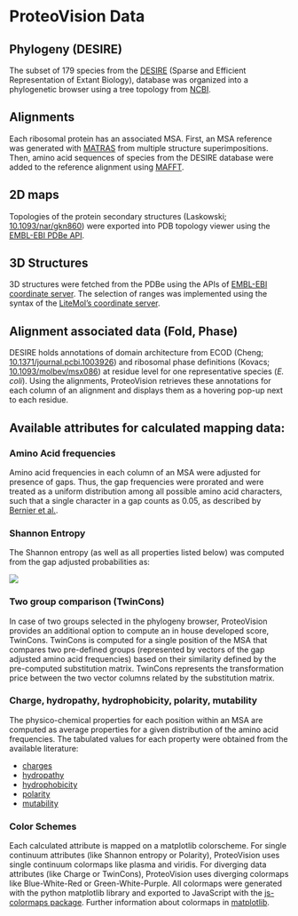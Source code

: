 # ProteoVision Data
## Phylogeny (DESIRE)
The subset of 179 species from the [DESIRE](https://doi.org/10.1093/molbev/msy101) (Sparse and Efficient Representation of Extant Biology), 
database was organized into a phylogenetic browser using a tree topology from [NCBI](https://www.ncbi.nlm.nih.gov/taxonomy).

## Alignments 
Each ribosomal protein has an associated MSA. First, an MSA reference was generated with [MATRAS](https://doi.org/10.1093/nar/gkg581) from multiple structure superimpositions. Then, amino acid sequences of species from the DESIRE database were added to the reference alignment using [MAFFT](https://doi.org/10.1093/bioinformatics/bts578).

## 2D maps 
Topologies of the protein secondary structures (Laskowski; [10.1093/nar/gkn860](https://dx.doi.org/10.1093%2Fnar%2Fgkn860)) were exported into PDB topology viewer using the [EMBL-EBI PDBe API](https://www.ebi.ac.uk/pdbe/api/doc/).

## 3D Structures 
3D structures were fetched from the PDBe using the APIs of [EMBL-EBI coordinate server](https://www.ebi.ac.uk/pdbe/coordinates/). The selection of ranges was implemented using the syntax of the [LiteMol’s coordinate server](https://coords.litemol.org/).

## Alignment associated data (Fold, Phase)
DESIRE holds annotations of domain architecture from ECOD (Cheng; [10.1371/journal.pcbi.1003926](https://doi.org/10.1371/journal.pcbi.1003926)) and ribosomal phase definitions (Kovacs; [10.1093/molbev/msx086](https://doi.org/10.1093/molbev/msx086)) at residue level for one representative species (*E. coli*). Using the alignments, ProteoVision retrieves these annotations for each column of an alignment and displays them as a hovering pop-up next to each residue.

## Available attributes for calculated mapping data:
### Amino Acid frequencies
Amino acid frequencies in each column of an MSA were adjusted for presence of gaps. Thus, the gap frequencies were prorated and were treated as a uniform distribution among all possible amino acid characters, such that a single character in a gap counts as 0.05, as described by [Bernier et al.](https://doi.org/10.1093/molbev/msy101).

### Shannon Entropy
The Shannon entropy (as well as all properties listed below) was computed from the gap adjusted probabilities as:

<img src="https://render.githubusercontent.com/render/math?math=H_{SE}(n) = -\sum_{i=1}^c p_i(n)log_2p_i(n) \approx -\sum_{i=1}^c f_i(n)log_2f_i(n)">

### Two group comparison (TwinCons)
In case of two groups selected in the phylogeny browser, ProteoVision provides an additional option to compute an in house developed score, TwinCons. TwinCons is computed for a single position of the MSA that compares two pre-defined groups (represented by vectors of the gap adjusted amino acid frequencies) based on their similarity defined by the pre-computed substitution matrix. TwinCons represents the transformation price between the two vector columns related by the substitution matrix.

### Charge, hydropathy, hydrophobicity, polarity, mutability
The physico-chemical properties for each position within an MSA are computed as average properties for a given distribution of the amino acid frequencies. The tabulated values for each property were obtained from the available literature:
- [charges](https://doi.org/10.1186/1758-2946-5-39)
- [hydropathy](https://doi.org/10.1016/0022-2836(82)90515-0)
- [hydrophobicity](https://doi.org/10.1093/protein/5.5.373)
- [polarity](https://doi.org/10.1016/0022-5193(68)90069-6)
- [mutability](https://doi.org/10.1093/bioinformatics/8.3.275)

### Color Schemes
Each calculated attribute is mapped on a matplotlib colorscheme. For single continuum attributes (like Shannon entropy or Polarity), ProteoVision uses single continuum colormaps like plasma and viridis. For diverging data attributes (like Charge or TwinCons), ProteoVision uses diverging colormaps like Blue-White-Red or Green-White-Purple. All colormaps were generated with the python matplotlib library and exported to JavaScript with the [js-colormaps package](https://github.com/timothygebhard/js-colormaps). Further information about colormaps in [matplotlib](https://bids.github.io/colormap/).
